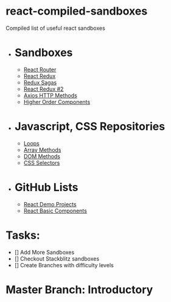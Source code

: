# react-compiled-sandboxes

Compiled list of useful react sandboxes

<!-- Sandboxes-->
* # Sandboxes
  * [React Router](https://codesandbox.io/s/hopeful-hodgkin-miyhj?file=/README.md)
  * [React Redux](https://codesandbox.io/s/heuristic-wescoff-1kvif?file=/src/App.js)
  * [Redux Sagas](https://codesandbox.io/s/xenodochial-star-k5lci?file=/src/sagas/index.js)
  * [React Redux #2](https://codesandbox.io/s/reverent-blackwell-kyu22)
  * [Axios HTTP Methods](https://codesandbox.io/s/react-axios-5gsz6)
  * [Higher Order Components](https://codesandbox.io/s/kzme5lzvg)
* # Javascript, CSS Repositories
  * [Loops](https://github.com/aravindd7/programming-basics-with-javascript)
  * [Array Methods](https://github.com/aravindd7/javascript-array-methods-all-in-one)
  * [DOM Methods](https://github.com/aravindd7/beautiful-dom)
  * [CSS Selectors](https://github.com/aravindd7/css-training)
* # GitHub Lists
  * [React Demo Projects](https://github.com/stars/aravindd7/lists/react-good-demo-projects)
  * [React Basic Components](https://github.com/stars/aravindd7/lists/react-learning)


<!--Tasks-->

# Tasks: 
* [] Add More Sandboxes
* [] Checkout Stackblitz sandboxes
* [] Create Branches with difficulty levels

# Master Branch: Introductory